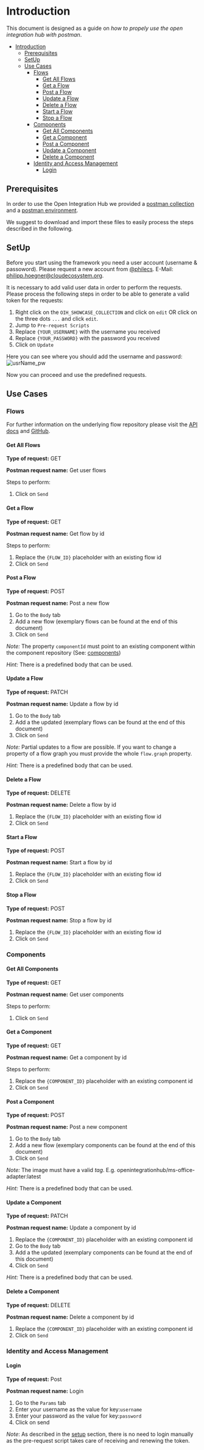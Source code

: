 # Introduction

This document is designed as a guide on _how to propely use the open integration hub with postman_.

- [Introduction](#introduction)
  - [Prerequisites](#prerequisites)
  - [SetUp](#setup)
  - [Use Cases](#use-cases)
    - [Flows](#flows)
      - [Get All Flows](#get-all-flows)
      - [Get a Flow](#get-a-flow)
      - [Post a Flow](#post-a-flow)
      - [Update a Flow](#update-a-flow)
      - [Delete a Flow](#delete-a-flow)
      - [Start a Flow](#start-a-flow)
      - [Stop a Flow](#stop-a-flow)
    - [Components](#components)
      - [Get All Components](#get-all-components)
      - [Get a Component](#get-a-component)
      - [Post a Component](#post-a-component)
      - [Update a Component](#update-a-component)
      - [Delete a Component](#delete-a-component)
    - [Identity and Access Management](#identity-and-access-management)
      - [Login](#login)

## Prerequisites

In order to use the Open Integration Hub we provided a [postman collection](postman/OIH_Framework_Showcase.postman_collection.json) and a [postman environment](OIH_Framework.postman_environment.json).

We suggest to download and import these files to easily process the steps described in the following.

## SetUp

Before you start using the framework you need a user account (username & passoword). Please request a new account from [@philecs](https://github.com/philecs). E-Mail: <philipp.hoegner@cloudecosystem.org>.

It is necessary to add valid user data in order to perform the requests.
Please process the following steps in order to be able to generate a valid token for the requests:

1. Right click on the `OIH_SHOWCASE_COLLECTION` and click on `edit` OR click on the three dots `...` and click `edit`.
2. Jump to `Pre-request Scripts`
3. Replace `{YOUR_USERNAME}` with the username you received
4. Replace `{YOUR_PASSWORD}` with the password you received
5. Click on `Update`

Here you can see where you should add the username and password:
![usrName_pw](assets/postmanToken.PNG)

Now you can proceed and use the predefined requests.

## Use Cases

### Flows

For further information on the underlying flow repository please visit the [API docs](http://flow-repository.openintegrationhub.com/api-docs/) and [GitHub](https://github.com/openintegrationhub/openintegrationhub/tree/master/services/flow-repository).

#### Get All Flows

**Type of request:** GET

**Postman request name:** Get user flows

Steps to perform:

1. Click on `Send`

#### Get a Flow

**Type of request:** GET

**Postman request name:** Get flow by id

Steps to perform:

1. Replace the `{FLOW_ID}` placeholder with an existing flow id
2. Click on `Send`

#### Post a Flow

**Type of request:** POST

**Postman request name:** Post a new flow

1. Go to the `Body` tab
2. Add a new flow (exemplary flows can be found at the end of this document)
3. Click on `Send`

_Note:_ The property `componentId` must point to an existing component within the component repository (See: [components](#components))

_Hint:_ There is a predefined body that can be used.

#### Update a Flow

**Type of request:** PATCH

**Postman request name:** Update a flow by id

1. Go to the `Body` tab
2. Add a the updated (exemplary flows can be found at the end of this document)
3. Click on `Send`

_Note:_ Partial updates to a flow are possible. If you want to change a property of a flow graph you must provide the whole `flow.graph` property.

_Hint:_ There is a predefined body that can be used.

#### Delete a Flow

**Type of request:** DELETE

**Postman request name:** Delete a flow by id

1. Replace the `{FLOW_ID}` placeholder with an existing flow id
2. Click on `Send`

#### Start a Flow

**Type of request:** POST

**Postman request name:** Start a flow by id

1. Replace the `{FLOW_ID}` placeholder with an existing flow id
2. Click on `Send`

#### Stop a Flow

**Type of request:** POST

**Postman request name:** Stop a flow by id

1. Replace the `{FLOW_ID}` placeholder with an existing flow id
2. Click on `Send`

### Components

#### Get All Components

**Type of request:** GET

**Postman request name:** Get user components

Steps to perform:

1. Click on `Send`

#### Get a Component

**Type of request:** GET

**Postman request name:** Get a component by id

Steps to perform:

1. Replace the `{COMPONENT_ID}` placeholder with an existing component id
2. Click on `Send`

#### Post a Component

**Type of request:** POST

**Postman request name:** Post a new component

1. Go to the `Body` tab
2. Add a new flow (exemplary components can be found at the end of this document)
3. Click on `Send`

_Note:_ The image must have a valid _tag_. E.g. openintegrationhub/ms-office-adapter:latest

_Hint:_ There is a predefined body that can be used.

#### Update a Component

**Type of request:** PATCH

**Postman request name:** Update a component by id

1. Replace the `{COMPONENT_ID}` placeholder with an existing component id
2. Go to the `Body` tab
3. Add a the updated (exemplary components can be found at the end of this document)
4. Click on `Send`

_Hint:_ There is a predefined body that can be used.

#### Delete a Component

**Type of request:** DELETE

**Postman request name:** Delete a component by id

1. Replace the `{COMPONENT_ID}` placeholder with an existing component id
2. Click on `Send`

### Identity and Access Management

#### Login

**Type of request:** Post

**Postman request name:** Login

1. Go to the `Params` tab
2. Enter your username as the value for key:`username`
3. Enter your password as the value for key:`password`
4. Click on send

_Note_: As described in the [setup](#setup) section, there is no need to login manually as the pre-request script takes care of receiving and renewing the token.